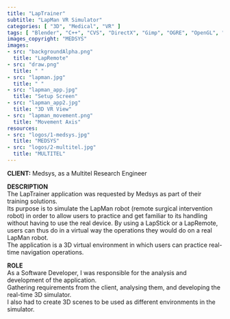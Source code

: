 ```yaml
---
title: "LapTrainer"
subtitle: "LapMan VR Simulator"
categories: [ "3D", "Medical", "VR" ]
tags: [ "Blender", "C++", "CVS", "DirectX", "Gimp", "OGRE", "OpenGL", "Visual Studio", "Windows" ]
images_copyright: "MEDSYS"
images:
- src: "backgroundAlpha.png"
  title: "LapRemote"
- src: "draw.png"
  title: " "
- src: "lapman.jpg"
  title: " "
- src: "lapman_app.jpg"
  title: "Setup Screen"
- src: "lapman_app2.jpg"
  title: "3D VR View"
- src: "lapman_movement.png"
  title: "Movement Axis"
resources:
- src: "logos/1-medsys.jpg"
  title: "MEDSYS"
- src: "logos/2-multitel.jpg"
  title: "MULTITEL"
---
```


<b>CLIENT:</b> Medsys, as a Multitel Research Engineer<br>

<b>DESCRIPTION</b><br>
The LapTrainer application was requested by Medsys as part of their training solutions.<br>
Its purpose is to simulate the LapMan robot (remote surgical intervention robot) in order to allow users to practice and get familiar to its handling without having to use the real device. By using a LapStick or a LapRemote, users can thus do in a virtual way the operations they would do on a real LapMan robot.<br>
The application is a 3D virtual environment in which users can practice real-time navigation operations.<br>

<b>ROLE</b><br>
As a Software Developer, I was responsible for the analysis and development of the application.<br>
Gathering requirements from the client, analysing them, and developing the real-time 3D simulator.<br>
I also had to create 3D scenes to be used as different environments in the simulator.<br>
